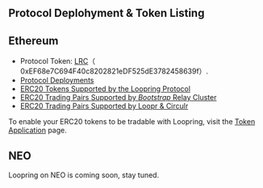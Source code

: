 ## Protocol Deplohyment & Token Listing
## Ethereum

- Protocol Token: [LRC](https://etherscan.io/address/lrctoken.eth)（ 0xEF68e7C694F40c8202821eDF525dE3782458639f）.
- [Protocol Deployments](ethereum/protocol-deployment)
- [ERC20 Tokens Supported by the Loopring Protocol](ethereum/registered-tokens)
- [ERC20 Trading Pairs Supported by _Bootstrap_ Relay Cluster](ethereum/tradingpairs-supported-by-bootstrap)
- [ERC20 Trading Pairs Supported by Loopr & Circulr](ethereum/tradingpairs-supported-by-loopr)

To enable your ERC20 tokens to be tradable with Loopring, visit the [Token Application](ethereum/token-application) page.

## NEO

Loopring on NEO is coming soon, stay tuned.
